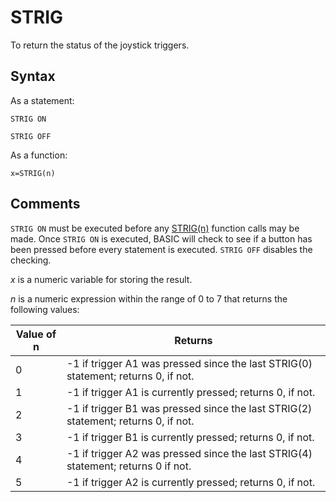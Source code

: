 # STRIG

To return the status of the joystick triggers.

## Syntax

As a statement:

`STRIG ON`

`STRIG OFF`

As a function:

`x=STRIG(n)`

## Comments

`STRIG ON` must be executed before any [STRIG(n)](STRIG(n)) function calls may be made. Once `STRIG ON` is executed, BASIC will check to see if a button has been pressed before every statement is executed. `STRIG OFF` disables the checking.

*x* is a numeric variable for storing the result.

*n* is a numeric expression within the range of 0 to 7 that returns the following values:

| Value of n | Returns |
| ---------- | ------- |
| 0 | -1 if trigger A1 was pressed since the last STRIG(0) statement; returns 0, if not. |
| 1 | -1 if trigger A1 is currently pressed; returns 0, if not. |
| 2 | -1 if trigger B1 was pressed since the last STRIG(2) statement; returns 0, if not. |
| 3 | -1 if trigger B1 is currently pressed; returns 0, if not. |
| 4 | -1 if trigger A2 was pressed since the last STRIG(4) statement; returns 0 if not. |
| 5 | -1 if trigger A2 is currently pressed; returns 0, if not. |
